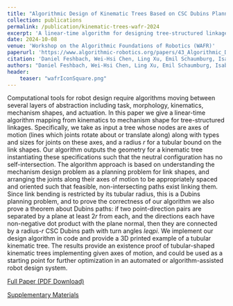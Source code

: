 ```yaml
---
title: "Algorithmic Design of Kinematic Trees Based on CSC Dubins Planning for Link Shapes"
collection: publications
permalink: /publication/kinematic-trees-wafr-2024
excerpt: 'A linear-time algorithm for designing tree-structured linkages with tubular links that avoid self-intersection in the neutral configuration.'
date: 2024-10-08
venue: 'Workshop on the Algorithmic Foundations of Robotics (WAFR)'
paperurl: 'https://www.algorithmic-robotics.org/papers/43_Algorithmic_Design_of_Kinem.pdf'
citation: 'Daniel Feshbach, Wei-Hsi Chen, Ling Xu, Emil Schaumburg, Isabella Huang, and Cynthia Sung. "Algorithmic Design of Kinematic Trees Based on CSC Dubins Planning for Link Shapes." <i>Workshop on the Algorithmic Foundations of Robotics (WAFR)</i>. 2024.'
authors: "Daniel Feshbach, Wei-Hsi Chen, Ling Xu, Emil Schaumburg, Isabella Huang, and Cynthia Sung"
header:
    teaser: "wafrIconSquare.png"
---
```

Computational tools for robot design require algorithms moving between several layers of abstraction including task, morphology, kinematics, mechanism shapes, and actuation. In this paper we give a linear-time algorithm mapping from kinematics to mechanism shape for tree-structured linkages. Specifically, we take as input a tree whose nodes are axes of motion (lines which joints rotate about or translate along) along with types and sizes for joints on these axes, and a radius $r$ for a tubular bound on the link shapes. Our algorithm outputs the geometry for a kinematic tree instantiating these specifications such that the neutral configuration has no self-intersection. The algorithm approach is based on understanding the mechanism design problem as a planning problem for link shapes, and arranging the joints along their axes of motion to be appropriately spaced and oriented such that feasible, non-intersecting paths exist linking them. Since link bending is restricted by its tubular radius, this is a Dubins planning problem, and to prove the correctness of our algorithm we also prove a theorem about Dubins paths: if two point-direction pairs are separated by a plane at least $2r$ from each, and the directions each have non-negative dot product with the plane normal, then they are connected by a radius-$r$ CSC Dubins path with turn angles $leq pi$. We implement our design algorithm in code and provide a 3D printed example of a tubular kinematic tree. The results provide an existence proof of tubular-shaped kinematic trees implementing given axes of motion, and could be used as a starting point for further optimization in an automated or algorithm-assisted robot design system.

[Full Paper (PDF Download)](https://www.algorithmic-robotics.org/papers/43_Algorithmic_Design_of_Kinem.pdf)

[Supplementary Materials](https://repository.upenn.edu/handle/20.500.14332/60660)